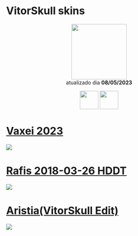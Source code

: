 # VitorSkull skins

<p align="center">
   <a href="https://osu.ppy.sh/users/10223298">
    <img src="https://a.ppy.sh/10223298"
         width="150"
         height="150">
   </a>
<br>
  atualizado dia
  <b> 08/05/2023 </b>
</p>
   <p align="center">
   <a href="https://twitter.com/VitorSkull_">
  <img src="https://i.imgur.com/PUQ5uWf.png" 
       width="50" 
       height="50"></a>
     <a href="https://www.twitch.tv/vitorskull1780">
  <img src="https://i.imgur.com/HM030lk.png" 
       width="50" 
       height="50"></a>
<br>
   </p>
   
# [Vaxei 2023](https://github.com/Yumiih/Skins/raw/main/vitorskull/Vaxei%202023.osk)
[![](https://osu.ppy.sh/ss/18588487/8ce6)](https://github.com/Yumiih/Skins/raw/main/vitorskull/Vaxei%202023.osk)

# [Rafis 2018-03-26 HDDT](https://github.com/Yumiih/Skins/raw/main/vitorskull/Rafis%202018-03-26%20HDDT.osk)
[![](https://osu.ppy.sh/ss/18588482/6e8b)](https://github.com/Yumiih/Skins/raw/main/vitorskull/Rafis%202018-03-26%20HDDT.osk)

# [Aristia(VitorSkull Edit)](https://github.com/Yumiih/Skins/raw/main/vitorskull/Aristia(VitorSkull%20Edit).osk)
[![](https://osu.ppy.sh/ss/18588478/5bfa)](https://github.com/Yumiih/Skins/raw/main/vitorskull/Aristia(VitorSkull%20Edit).osk)
